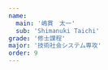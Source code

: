 ```yaml
---
name:
  main: '嶋貫　太一'
  sub: 'Shimanuki Taichi'
grade: '修士課程'
major: '技術社会システム専攻'
order: 9
---
```



